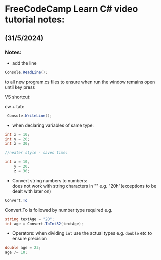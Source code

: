 # FreeCodeCamp Learn C# video tutorial notes:
## (31/5/2024)

### Notes:

* add the line
```c#
Console.ReadLine(); 
```
to all new program.cs files to ensure when run the window remains open until key press <br>

VS shortcut:

cw + tab:
```c#
 Console.WriteLine();
```

* when declaring variables of same type:
```c#
int x = 10;
int y = 20;
int z = 30;

//neater style - saves time:

int x = 10,
	y = 20,
	z = 30;
```
 
 * Convert string numbers to numbers: <br>
      does not work with string characters in "" e.g. "20h"(exceptions to be dealt with later on)
 ```c#
 Convert.To
 ```

 Convert.To is followed by number type required e.g.

 ```c#
 string textAge = "20";
 int age = Convert.ToInt32(textAge);

 ```

 * Operators:
 when dividing ```int``` use the actual types e.g. ```double``` etc to ensure precision
 
 ```c#
 double age = 23;
 age /= 10;
 ```
 




